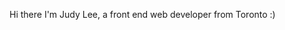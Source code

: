 Hi there I'm Judy Lee, a front end web developer from Toronto :) 
<!---
juds-lee/juds-lee is a ✨ special ✨ repository because its `README.md` (this file) appears on your GitHub profile.
You can click the Preview link to take a look at your changes.
--->
